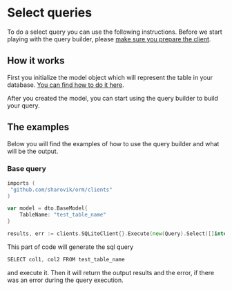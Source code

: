 # Select queries
To do a select query you can use the following instructions. Before we start playing with the query builder, please [make sure you prepare the client](client-initializing.md).

## How it works
First you initialize the model object which will represent the table in your database. [You can find how to do it here](model.md).

After you created the model, you can start using the query builder to build your query.

## The examples
Below you will find the examples of how to use the query builder and what will be the output.

### Base query
```go
imports (
 "github.com/sharovik/orm/clients"
)

var model = dto.BaseModel{
    TableName: "test_table_name"
}

results, err := clients.SQLiteClient{}.Execute(new(Query).Select([]interface{}{"col1", "col2"}).From(&model))
```
This part of code will generate the sql query
```go
SELECT col1, col2 FROM test_table_name
```
and execute it. Then it will return the output results and the error, if there was an error during the query execution.